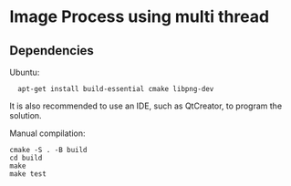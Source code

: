Image Process using multi thread
=======================================

## Dependencies

Ubuntu:

```
  apt-get install build-essential cmake libpng-dev
```


It is also recommended to use an IDE, such as QtCreator, to program the solution. 

Manual compilation:

```
cmake -S . -B build
cd build
make 
make test
```
